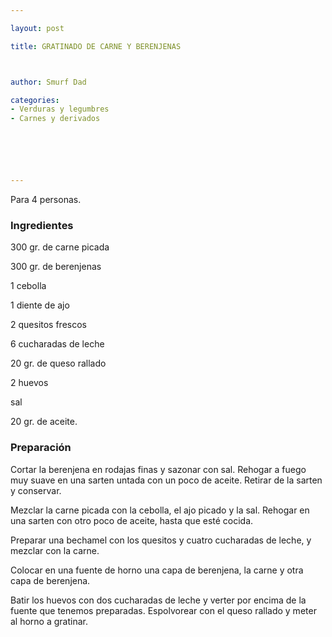 ```yaml
---

layout: post

title: GRATINADO DE CARNE Y BERENJENAS



author: Smurf Dad

categories:
- Verduras y legumbres
- Carnes y derivados






---
```


Para 4 personas.

<h3>Ingredientes</h3>

300 gr. de carne picada

300 gr. de berenjenas

1 cebolla

1 diente de ajo

2 quesitos frescos

6 cucharadas de leche

20 gr. de queso rallado

2 huevos

sal

20 gr. de aceite.

<h3>Preparación</h3>

Cortar la berenjena en rodajas finas y sazonar con sal. Rehogar a fuego muy suave en una sarten untada con un poco de aceite. Retirar de la sarten y conservar.

Mezclar la carne picada con la cebolla, el ajo picado y la sal. Rehogar en una sarten con otro poco de aceite, hasta que esté cocida.

Preparar una bechamel con los quesitos y cuatro cucharadas de leche, y mezclar con la carne.

Colocar en una fuente de horno una capa de berenjena, la carne y otra capa de berenjena.

Batir los huevos con dos cucharadas de leche y verter por encima de la fuente que tenemos preparadas. Espolvorear con el queso rallado y meter al horno a gratinar.